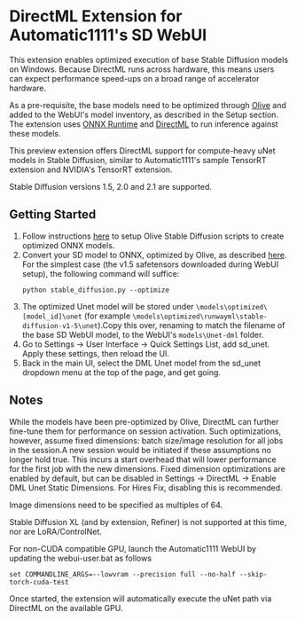 # DirectML Extension for Automatic1111's SD WebUI

This extension enables optimized execution of base Stable Diffusion models on Windows. Because DirectML runs across hardware, this means users can expect performance speed-ups on a broad range of accelerator hardware.

As a pre-requisite, the base models need to be optimized through [Olive](https://github.com/microsoft/Olive) and added to the WebUI's model inventory, as described in the Setup
section. The extension uses [ONNX Runtime](https://onnxruntime.ai/) and [DirectML](https://learn.microsoft.com/en-us/windows/ai/directml/dml) to run inference against these models.

This preview extension offers DirectML support for compute-heavy uNet models in Stable Diffusion, similar to Automatic1111's sample TensorRT extension and NVIDIA's TensorRT extension. 

Stable Diffusion versions 1.5, 2.0 and 2.1 are supported.


## Getting Started

1. Follow instructions [here](https://github.com/microsoft/Olive/blob/main/examples/directml/stable_diffusion/README.md#setup) to setup Olive Stable Diffusion scripts to create optimized ONNX models.
2. Convert your SD model to ONNX, optimized by Olive, as described [here](https://github.com/microsoft/Olive/blob/main/examples/directml/stable_diffusion/README.md#conversion-to-onnx-and-latency-optimization). For the simplest case (the v1.5 safetensors downloaded during WebUI setup), the following command will suffice:
    ```
    python stable_diffusion.py --optimize
    ```
3. The optimized Unet model will be stored under `\models\optimized\[model_id]\unet` (for example `\models\optimized\runwayml\stable-diffusion-v1-5\unet`).Copy this over, renaming to match the filename of the base SD WebUI model, to the WebUI's `models\Unet-dml` folder.
4. Go to Settings → User Interface → Quick Settings List, add sd_unet. Apply these settings, then reload the UI.
5. Back in the main UI, select the DML Unet model from the sd_unet dropdown menu at the top of the page, and get going.
<!-- end numbered list -->
</ol>

## Notes

While the models have been pre-optimized by Olive, DirectML can further fine-tune them for performance on session activation. Such optimizations, however,     assume fixed dimensions: batch size/image resolution for all jobs in the session.A new session would be initiated if these assumptions no longer hold true. This incurs a start overhead that will lower performance for the first job with the new dimensions. Fixed dimension optimizations are enabled by default, but can be disabled in Settings → DirectML → Enable DML Unet Static Dimensions. For Hires Fix, disabling this is recommended.

Image dimensions need to be specified as multiples of 64.

Stable Diffusion XL (and by extension, Refiner) is not supported at this time, nor are LoRA/ControlNet.

For non-CUDA compatible GPU, launch the Automatic1111 WebUI by updating the webui-user.bat as follows
```
set COMMANDLINE_ARGS=--lowvram --precision full --no-half --skip-torch-cuda-test
```
Once started, the extension will automatically execute the uNet path via DirectML on the available GPU.
 